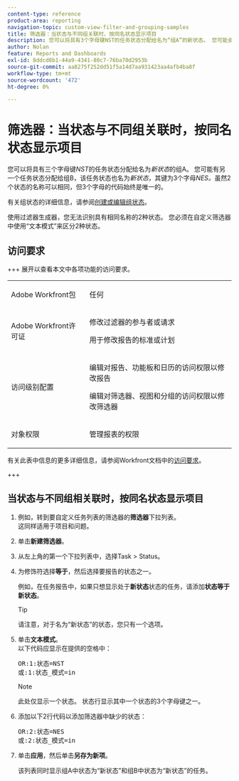 ```yaml
---
content-type: reference
product-area: reporting
navigation-topic: custom-view-filter-and-grouping-samples
title: 筛选器：当状态与不同组关联时，按同名状态显示项目
description: 您可以将具有3个字母键NST的任务状态分配给名为“组A”的新状态。 您可能会有另一个任务状态分配给组B，该任务状态也命名为“新状态”，带有3个字母的键NES。 虽然2个状态的名称可以相同，但3个字母的代码始终是唯一的。 有关组状态的详细信息，请参阅创建或编辑组状态。
author: Nolan
feature: Reports and Dashboards
exl-id: 8ddcd8b1-44a9-4341-80c7-76ba70d2953b
source-git-commit: aa8275f252dd51f5a14d7aa931423aa4afb4ba8f
workflow-type: tm+mt
source-wordcount: '472'
ht-degree: 0%

---
```


# 筛选器：当状态与不同组关联时，按同名状态显示项目

<!--Audited: 10/2024-->

您可以将具有三个字母键&#x200B;*NST*&#x200B;的任务状态分配给名为&#x200B;*新状态*&#x200B;的组A。 您可能有另一个任务状态分配给组B，该任务状态也名为&#x200B;*新状态*，其键为3个字母&#x200B;*NES。*&#x200B;虽然2个状态的名称可以相同，但3个字母的代码始终是唯一的。

有关组状态的详细信息，请参阅[创建或编辑组状态](../../../administration-and-setup/manage-groups/manage-group-statuses/create-or-edit-a-group-status.md)。

使用过滤器生成器，您无法识别具有相同名称的2种状态。 您必须在自定义筛选器中使用“文本模式”来区分2种状态。

## 访问要求

+++ 展开以查看本文中各项功能的访问要求。 

<table style="table-layout:auto"> 
 <col> 
 <col> 
 <tbody> 
  <tr> 
   <td role="rowheader">Adobe Workfront包</td> 
   <td> <p>任何</p> </td> 
  </tr> 
  <tr> 
   <td role="rowheader">Adobe Workfront许可证</td> 
   <td> 
   <p>修改过滤器的参与者或请求 </p>
   <p>用于修改报告的标准或计划</p>
  </tr> 
  <tr> 
   <td role="rowheader">访问级别配置</td> 
   <td> <p>编辑对报告、功能板和日历的访问权限以修改报告</p> <p>编辑对筛选器、视图和分组的访问权限以修改筛选器</p> </td> 
  </tr> 
  <tr> 
   <td role="rowheader">对象权限</td> 
   <td> <p>管理报表的权限</p>  </td> 
  </tr> 
 </tbody> 
</table>

有关此表中信息的更多详细信息，请参阅Workfront文档中的[访问要求](/help/quicksilver/administration-and-setup/add-users/access-levels-and-object-permissions/access-level-requirements-in-documentation.md)。

+++

## 当状态与不同组相关联时，按同名状态显示项目

1. 例如，转到要自定义任务列表的筛选器的&#x200B;**筛选器**&#x200B;下拉列表。\
   这同样适用于项目和问题。
1. 单击&#x200B;**新建筛选器**。
1. 从左上角的第一个下拉列表中，选择Task > Status。
1. 为修饰符选择&#x200B;**等于**，然后选择要报告的状态之一。

   例如，在任务报告中，如果只想显示处于&#x200B;**新状态**&#x200B;状态的任务，请添加&#x200B;**状态等于新状态**。

   >[!TIP]
   >
   >请注意，对于名为“新状态”的状态，您只有一个选项。

1. 单击&#x200B;**文本模式**。\
   以下代码应显示在提供的空格中：

   <pre>OR:1:状态=NST<br>或:1:状态_模式=in </pre>

   >[!NOTE]
   >
   >此处仅显示一个状态。 状态行显示其中一个状态的3个字母键之一。

1. 添加以下2行代码以添加筛选器中缺少的状态：

   <pre>OR:2:状态=NES<br>或:2:状态_模式=in</pre>

1. 单击&#x200B;**应用**，然后单击&#x200B;**另存为新项**。

   该列表同时显示组A中状态为“新状态”和组B中状态为“新状态”的任务。

